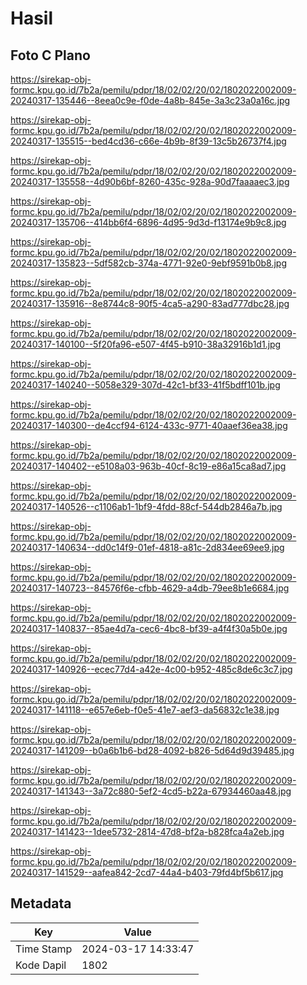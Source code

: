 # Hasil

## Foto C Plano

https://sirekap-obj-formc.kpu.go.id/7b2a/pemilu/pdpr/18/02/02/20/02/1802022002009-20240317-135446--8eea0c9e-f0de-4a8b-845e-3a3c23a0a16c.jpg

https://sirekap-obj-formc.kpu.go.id/7b2a/pemilu/pdpr/18/02/02/20/02/1802022002009-20240317-135515--bed4cd36-c66e-4b9b-8f39-13c5b26737f4.jpg

https://sirekap-obj-formc.kpu.go.id/7b2a/pemilu/pdpr/18/02/02/20/02/1802022002009-20240317-135558--4d90b6bf-8260-435c-928a-90d7faaaaec3.jpg

https://sirekap-obj-formc.kpu.go.id/7b2a/pemilu/pdpr/18/02/02/20/02/1802022002009-20240317-135706--414bb6f4-6896-4d95-9d3d-f13174e9b9c8.jpg

https://sirekap-obj-formc.kpu.go.id/7b2a/pemilu/pdpr/18/02/02/20/02/1802022002009-20240317-135823--5df582cb-374a-4771-92e0-9ebf9591b0b8.jpg

https://sirekap-obj-formc.kpu.go.id/7b2a/pemilu/pdpr/18/02/02/20/02/1802022002009-20240317-135916--8e8744c8-90f5-4ca5-a290-83ad777dbc28.jpg

https://sirekap-obj-formc.kpu.go.id/7b2a/pemilu/pdpr/18/02/02/20/02/1802022002009-20240317-140100--5f20fa96-e507-4f45-b910-38a32916b1d1.jpg

https://sirekap-obj-formc.kpu.go.id/7b2a/pemilu/pdpr/18/02/02/20/02/1802022002009-20240317-140240--5058e329-307d-42c1-bf33-41f5bdff101b.jpg

https://sirekap-obj-formc.kpu.go.id/7b2a/pemilu/pdpr/18/02/02/20/02/1802022002009-20240317-140300--de4ccf94-6124-433c-9771-40aaef36ea38.jpg

https://sirekap-obj-formc.kpu.go.id/7b2a/pemilu/pdpr/18/02/02/20/02/1802022002009-20240317-140402--e5108a03-963b-40cf-8c19-e86a15ca8ad7.jpg

https://sirekap-obj-formc.kpu.go.id/7b2a/pemilu/pdpr/18/02/02/20/02/1802022002009-20240317-140526--c1106ab1-1bf9-4fdd-88cf-544db2846a7b.jpg

https://sirekap-obj-formc.kpu.go.id/7b2a/pemilu/pdpr/18/02/02/20/02/1802022002009-20240317-140634--dd0c14f9-01ef-4818-a81c-2d834ee69ee9.jpg

https://sirekap-obj-formc.kpu.go.id/7b2a/pemilu/pdpr/18/02/02/20/02/1802022002009-20240317-140723--84576f6e-cfbb-4629-a4db-79ee8b1e6684.jpg

https://sirekap-obj-formc.kpu.go.id/7b2a/pemilu/pdpr/18/02/02/20/02/1802022002009-20240317-140837--85ae4d7a-cec6-4bc8-bf39-a4f4f30a5b0e.jpg

https://sirekap-obj-formc.kpu.go.id/7b2a/pemilu/pdpr/18/02/02/20/02/1802022002009-20240317-140926--ecec77d4-a42e-4c00-b952-485c8de6c3c7.jpg

https://sirekap-obj-formc.kpu.go.id/7b2a/pemilu/pdpr/18/02/02/20/02/1802022002009-20240317-141118--e657e6eb-f0e5-41e7-aef3-da56832c1e38.jpg

https://sirekap-obj-formc.kpu.go.id/7b2a/pemilu/pdpr/18/02/02/20/02/1802022002009-20240317-141209--b0a6b1b6-bd28-4092-b826-5d64d9d39485.jpg

https://sirekap-obj-formc.kpu.go.id/7b2a/pemilu/pdpr/18/02/02/20/02/1802022002009-20240317-141343--3a72c880-5ef2-4cd5-b22a-67934460aa48.jpg

https://sirekap-obj-formc.kpu.go.id/7b2a/pemilu/pdpr/18/02/02/20/02/1802022002009-20240317-141423--1dee5732-2814-47d8-bf2a-b828fca4a2eb.jpg

https://sirekap-obj-formc.kpu.go.id/7b2a/pemilu/pdpr/18/02/02/20/02/1802022002009-20240317-141529--aafea842-2cd7-44a4-b403-79fd4bf5b617.jpg


## Metadata

| Key        | Value               |
| ---------- | ------------------- |
| Time Stamp | 2024-03-17 14:33:47 |
| Kode Dapil | 1802                |



